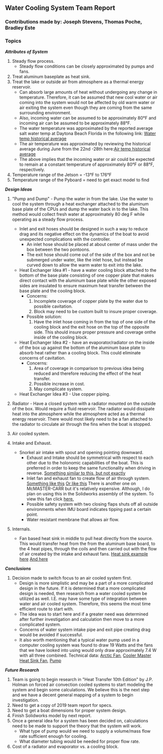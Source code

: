 
## Water Cooling System Team Report
### Contributions made by: Joseph Stevens, Thomas Poche, Bradley Este
### Topics
***Attributes of System***
1. Steady flow process.
	* Steady flow conditions can be closely approximated by pumps and fans.
2. Treat aluminum baseplate as heat sink.
3. Treat the lake or outside air from atmosphere as a thermal energy reservoir.
	* Can absorb large amounts of heat without undergoing any change in temperature.
  	Therefore, it can be assumed that new cool water or air coming into the system would not be affected by old warm water or air exiting the system even though they are coming from the same surrounding environment.
	* Also, incoming water can be assumed to be approximately 80&deg;F and incoming air can be assumed to be approximately 88&deg;F.
	* The water temperature was approximated by the reported average salt water temp at Daytona Beach Florida in the following link: [Water temp historical average](https://www.currentresults.com/Oceans/Temperature/daytona-beach-average-water-temperature.php)
	 * The air temperature was approximated by reviewing the historical average during June from the 22nd -28th here:[Air temp historical average](https://www.accuweather.com/en/us/daytona-beach/32114/june-weather/328173)
	* The above implies that the incoming water or air could be expected to remain at a constant temperature of approximately 80&deg;F or 88&deg;F, respectively.
4. Temperature range of the Jetson = -13&deg;F to 176&deg;F
5. Temperature range of the Pyboard = need to get exact model to find

***Design Ideas***
1. "Pump and Dump" - Pump the water in from the lake. Use the water to cool the system through a heat exchanger attached to the aluminum base plate of the CPUs and dump the water back in to the lake. This method would collect fresh water at approximately 80 deg F while operating as a steady flow process.
	* Inlet and exit hoses should be designed in such a way to reduce drag and its negative effect on the dynamics of the boat to avoid unexpected complications with the controller.
		* An inlet hose should be placed at about center of mass under the box between the two pontoons.
		* The exit hose should come out of the side of the box and not be submerged under water, like the inlet hose, but instead be curved down to allow the warm water to exit into the lake.
	* Heat Exchanger Idea #1 - have a water cooling block attached to the bottom of the base plate
	  consisting of one copper plate that makes direct contact with the aluminum base plate while the
	  other exposed sides are insulated to ensure maximum heat transfer between the base plate and the cooling block.
		* Concerns:
			1. Incomplete coverage of copper plate by the water due to possible cavitation.
			2. Block may need to be custom built to insure proper coverage.
		* Possible solution:
			1. Have the inlet hose coming in from the top of one side of the cooling block and the exit hose on the top of the opposite side. This should insure proper pressure and coverage onthe inside of the cooling block.
	* Heat Exchanger Idea #2 - have an evaporator/radiator on the inside of the box up against the
	  bottom of the aluminum base plate to absorb heat rather than a cooling block. This could
	  eliminate concerns of cavitation.
		* Concerns:
			1. Area of coverage in comparison to previous idea being reduced and therefore reducing the effect of the heat transfer.
			2. Possible increase in cost.
			3. May complicate system.
	* Heat Exchanger Idea #3 - Use copper piping.

2. Radiator - Have a closed system with a radiator mounted on the outside of the box. Would require a fluid reservoir. The radiator would dissipate heat into the atmosphere while the atmosphere acted as a thermal energy reservoir. There would most likely need to be a fan attached to the radiator to circulate air through the fins when the boat is stopped.

3. Air cooled system.
4. Intake and Exhaust.
	* Snorkel air intake with spout and opening pointing downward.
		* Exhaust and Intake should be symmetrical with respect to each other due to the holonomic capabilities of the  boat. This is preferred in order to keep the same functionality when driving in reverse.
			[Something similar to this, but not exactly](https://www.wish.com/product/598a140c08e12d09fc918b64?hide_login_modal=true&from_ad=goog_shopping&_display_country_code=US&_force_currency_code=USD&pid=googleadwords_int&c=%7BcampaignId%7D&ad_cid=598a140c08e12d09fc918b64&ad_cc=US&ad_curr=USD&ad_price=9.88&campaign_id=7203534630&gclid=Cj0KCQjw1Iv0BRDaARIsAGTWD1un2uznoSLaLp57aooTYjIFVpUlnZ-i83nC90eIvOSy9uJaWBWzo30aAvsEEALw_wcB&share=web)
		* Inlet fan and exhaust fan to create flow of air through system.
			[Something like this](https://www.newegg.com/p/1YF-009M-001J3?Description=blower%20fan&cm_re=blower_fan-_-9SIA27CAK71375-_-Product)
			[Or like this](https://www.newegg.com/nonoise-g5015m12d1-6-fans/p/1YF-002N-00090?Item=9SIA6254FA5101&quicklink=true)
			There is another one on McMASTER-CARR but it's relatively expensive. Although, I do plan on using this in the Solidworks assembly of the system. To view this fan click [here.](https://www.mcmaster.com/9602k41)
		* Possible safety system with two closing flaps shuts off all outside environments when IMU board indicates tipping past a certain point.
		* Water resistant membrane that allows air flow.
5. Internals.
	* Fan based heat sink in middle to pull heat directly from the source. This would transfer heat from the from the aluminum base board, to the 4 heat pipes, through the coils and then carried out with the flow of air created by the intake and exhaust fans.
		[Heat sink example here](https://www.amazon.com/Noctua-NH-U12S-Premium-Cooler-NF-F12/dp/B00C9EYVGY/ref=sr_1_3?keywords=noctua%20nh-u12s&qid=1585513334&sr=8-3)
		[And here](https://www.coolermaster.com/catalog/coolers/cpu-air-coolers/hyper-212-evo/)

***Conclusions***
1. Decision made to switch focus to an air cooled system first.
	 * Design is more simplistic and may be a part of a more complicated design in the future. If it is determined that a more complicated design is needed, then research from a water cooled system be utilized as well. I.E. may have some type of integration between water and air cooled system. Therefore, this seems the most time efficient route to start with.
	 * The idea was to start here and if a greater need was determined after further investigation and calculation then move to a more complicated system.
	 *  Concerns of water system intake pipe and exit pipe creating drag would be avoided if successful.
	 * It also worth mentioning that a typical water pump used in a computer cooling system was found to draw 19 Watts and the fans that we have looked into using would only draw approximately 7.4 W with all three combined. Technical data: [Arctic Fan](https://www.arctic.ac/us_en/p12.html), [Cooler Master Heat Sink Fan](https://www.coolermaster.com/catalog/coolers/cpu-air-coolers/hyper-212-evo/), [Pump](https://www.amazon.com/BXQINLENX-DC12V-Cooling-Exchanger-Cooler/dp/B01H1BE4VQ/ref=sr_1_7?crid=287DINFZONEG9&keywords=water%20cooling%20pump&qid=1585513800&sprefix=water%20cooling%20,aps,194&sr=8-7)

***Future Research***

1. Team is going to begin research in "Heat Transfer 10th Edition" by J.P. Holman on forced air convection cooled systems to start modeling the system and begin some calculations. We believe this is the next step and we have a decent general mapping of a system to begin investigation.
3. Need to get a copy of 2019 team report for specs.
4. Need to get a boat dimensions for proper system design.
5. Finish Solidworks model by next report.
 6. Once a general idea for a system has been decided on, calculations need to be made to support the theory that the system will work.
 	* What type of pump would we need to supply a volume/mass flow rate sufficient enough for cooling.
	* What diameter tubing would be needed for proper flow rate.
 7. Cost of a radiator and evaporator vs. a cooling block.  
